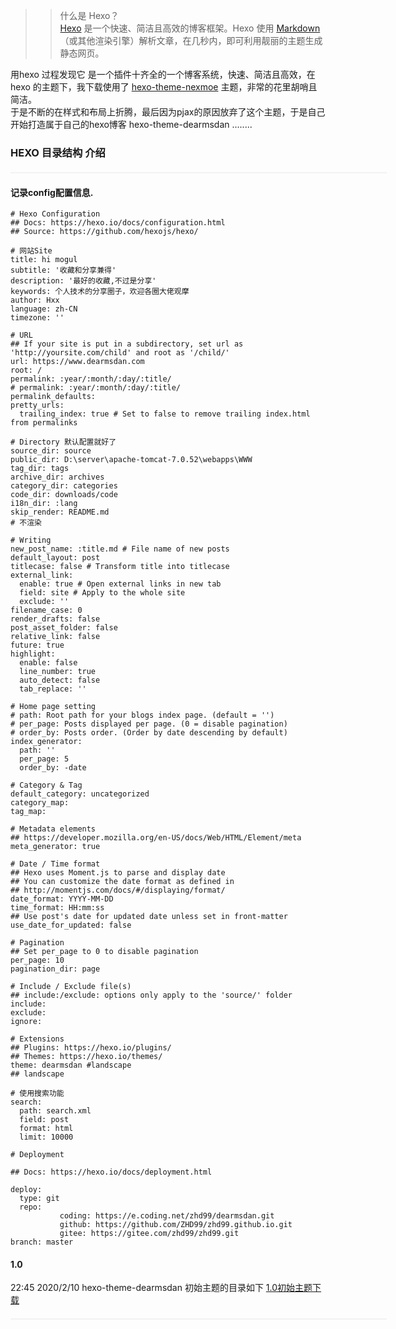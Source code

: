 >>什么是 Hexo？  
[Hexo](https://hexo.io/) 是一个快速、简洁且高效的博客框架。Hexo 使用 [Markdown](http://daringfireball.net/projects/markdown/)（或其他渲染引擎）解析文章，在几秒内，即可利用靓丽的主题生成静态网页。

用hexo 过程发现它 是一个插件十齐全的一个博客系统，快速、简洁且高效，在hexo 的主题下，我下载使用了 [hexo-theme-nexmoe](https://github.com/nexmoe/hexo-theme-nexmoe) 主题，非常的花里胡哨且简洁。  
于是不断的在样式和布局上折腾，最后因为pjax的原因放弃了这个主题，于是自己开始打造属于自己的hexo博客 hexo-theme-dearmsdan ........ 

<!--more-->








<style>

    #treeView {
      width: 600px;
      margin: 20px auto 0;
      border: 1px solid #f2f2f2;
    }
    .treeNode {
      height: 32px;
      border-width: 1px 0;
      cursor: pointer;
      font-size: 0;
    }
    .treeNode:hover {
      background: #f4f9fd;
      border-color: #e5f0fb;
    }
    .treeNode-cur,
    .treeNode-cur:hover {
      background: #e5f0fb;
      border-color: #BBD4EF #fff;
    }
    .icon {
      display: inline-block;
      background: url(/resources/dearmsdan_link/icon.png) no-repeat;
      vertical-align: middle;
    }
    .icon-minus {
      width: 15px;
      height: 15px;
      margin: 0 4px;
      background-position: -30px -22px;
    }
    .icon-add {
      width: 15px;
      height: 15px;
      margin: 0 4px;
      background-position: -30px 0;
    }
    .icon-file {
      width: 22px;
      height: 18px;
      margin-right: 5px;
      background-position: 0 -22px;
    }
    .title {
      position: relative;
      top: 6px;
      font-size: 14px;
    }
    
    .treeNode-empty .icon-minus {
      background-position: -999px -999px;
    }
    .treeNode-empty .icon-add {
      background-position: -999px -999px;
    }
    
    #treeView ul.none {
      display: none;
    }
    #treeView ul,#treeView ol{
      padding:0px;
    }
  </style>

<style>

    #treeView1 {
      width: 600px;
      margin: 20px auto 0;
      border: 1px solid #f2f2f2;
    }
    .treeNode1 {
      height: 32px;
      border-width: 1px 0;
      cursor: pointer;
      font-size: 0;
    }
    .treeNode1:hover {
      background: #f4f9fd;
      border-color: #e5f0fb;
    }
    .treeNode-cur1,
    .treeNode-cur1:hover {
      background: #e5f0fb;
      border-color: #BBD4EF #fff;
    }
    .icon {
      display: inline-block;
      background: url(/resources/dearmsdan_link/icon.png) no-repeat;
      vertical-align: middle;
    }
    .icon-minus {
      width: 15px;
      height: 15px;
      margin: 0 4px;
      background-position: -30px -22px;
    }
    .icon-add {
      width: 15px;
      height: 15px;
      margin: 0 4px;
      background-position: -30px 0;
    }
    .icon-file {
      width: 22px;
      height: 18px;
      margin-right: 5px;
      background-position: 0 -22px;
    }
    .title {
      position: relative;
      top: 6px;
      font-size: 14px;
    }
    
    .treeNode-empty1 .icon-minus {
      background-position: -999px -999px;
    }
    .treeNode-empty1 .icon-add {
      background-position: -999px -999px;
    }
    
    #treeView1 ul.none {
      display: none;
    }
    #treeView1 ul,#treeView1 ol{
      padding:0px;
    }
  </style>
### HEXO 目录结构 介绍

<div id="treeView"></div>
<script>
var data={files:[{id:0,pid:-1,title:'hexo-blog'},
{id:1,pid:0,title:'_config.yml  // 总体的配置文件'},
{id:2,pid:0,title:'node_modules      // NodeJs 所依赖的包，后期也可以自己添加插件 '},
{id:3,pid:0,title:'package-lock.json // 支持 hexo 运行的 NodeJs 包'},
{id:4,pid:0,title:'package.json      // 自定义的 NodeJs 包'},
{id:5,pid:0,title:'scaffolds         // Hexo  加载时的关键字，启动的时候默认加载'},
{id:6,pid:0,title:'source            // md 源文件目录'},
{id:7,pid:0,title:' themes            // 主题文件夹'},
{id:71,pid:7,title:'landscape     // 默认主题'},
]};
</script>  

#### 记录config配置信息.

```
# Hexo Configuration
## Docs: https://hexo.io/docs/configuration.html
## Source: https://github.com/hexojs/hexo/

# 网站Site
title: hi mogul
subtitle: '收藏和分享兼得'
description: '最好的收藏,不过是分享'
keywords: 个人技术的分享圈子，欢迎各圈大佬观摩
author: Hxx
language: zh-CN
timezone: ''

# URL
## If your site is put in a subdirectory, set url as 'http://yoursite.com/child' and root as '/child/'
url: https://www.dearmsdan.com
root: /
permalink: :year/:month/:day/:title/
# permalink: :year/:month/:day/:title/
permalink_defaults:
pretty_urls:
  trailing_index: true # Set to false to remove trailing index.html from permalinks

# Directory 默认配置就好了
source_dir: source
public_dir: D:\server\apache-tomcat-7.0.52\webapps\WWW
tag_dir: tags
archive_dir: archives
category_dir: categories
code_dir: downloads/code
i18n_dir: :lang
skip_render: README.md
# 不渲染

# Writing
new_post_name: :title.md # File name of new posts
default_layout: post
titlecase: false # Transform title into titlecase
external_link:
  enable: true # Open external links in new tab
  field: site # Apply to the whole site
  exclude: ''
filename_case: 0
render_drafts: false
post_asset_folder: false
relative_link: false
future: true
highlight:
  enable: false
  line_number: true
  auto_detect: false
  tab_replace: ''

# Home page setting
# path: Root path for your blogs index page. (default = '')
# per_page: Posts displayed per page. (0 = disable pagination)
# order_by: Posts order. (Order by date descending by default)
index_generator:
  path: ''
  per_page: 5
  order_by: -date

# Category & Tag
default_category: uncategorized
category_map:
tag_map:

# Metadata elements
## https://developer.mozilla.org/en-US/docs/Web/HTML/Element/meta
meta_generator: true

# Date / Time format
## Hexo uses Moment.js to parse and display date
## You can customize the date format as defined in
## http://momentjs.com/docs/#/displaying/format/
date_format: YYYY-MM-DD
time_format: HH:mm:ss
## Use post's date for updated date unless set in front-matter
use_date_for_updated: false

# Pagination
## Set per_page to 0 to disable pagination
per_page: 10
pagination_dir: page

# Include / Exclude file(s)
## include:/exclude: options only apply to the 'source/' folder
include:
exclude:
ignore:

# Extensions
## Plugins: https://hexo.io/plugins/
## Themes: https://hexo.io/themes/
theme: dearmsdan #landscape   
## landscape   

# 使用搜索功能
search:
  path: search.xml
  field: post
  format: html
  limit: 10000

# Deployment

## Docs: https://hexo.io/docs/deployment.html

deploy:
  type: git
  repo:
           coding: https://e.coding.net/zhd99/dearmsdan.git
           github: https://github.com/ZHD99/zhd99.github.io.git
           gitee: https://gitee.com/zhd99/zhd99.git
branch: master
```

#### 1.0
22:45 2020/2/10 hexo-theme-dearmsdan 初始主题的目录如下
[1.0初始主题下载](https://github.com/ZHD99/hexo-theme-dearmsdan/tree/1.0)

<div id="treeView1"></div>
<script>
var data1={files:[{id:0,pid:-1,title:'hexo-blog'},
{id:1,pid:0,title:'_config.yml  // 总体的配置文件'},
{id:2,pid:0,title:'node_modules      // NodeJs 所依赖的包，后期也可以自己添加插件 '},
{id:3,pid:0,title:'package-lock.json // 支持 hexo 运行的 NodeJs 包'},
{id:4,pid:0,title:'package.json      // 自定义的 NodeJs 包'},
{id:5,pid:0,title:'scaffolds         // Hexo  加载时的关键字，启动的时候默认加载'},
{id:6,pid:0,title:'source            // md 源文件目录'},
{id:7,pid:0,title:' themes            // 主题文件夹'},
{id:71,pid:7,title:'landscape     // 默认主题'},
{id:72,pid:7,title:'dearmsdan    // 自建的主题目录'},
{id:721,pid:72,title:'_config.yml               // 主题配置文件'},
{id:722,pid:72,title:'README.md                 // 自述文件'},
{id:723,pid:72,title:'languages                 // 语言配置目录(主要归档、nav配置)'},
{id:7231,pid:723,title:'zh-CN.yml             // 主页模板'},
{id:724,pid:72,title:'layout                    // 主要构造 html 的模板'},
{id:7241,pid:724,title:'_partial              // 将layout 拆分的部分'},
{id:72411,pid:7241,title:'copyright.ejs     // 文章页脚版权声明'},
{id:72412,pid:7241,title:'head.ejs          // head头部信息'},
{id:72413,pid:7241,title:'header.ejs        // 可变化导航栏 '},
{id:72414,pid:7241,title:'nav.ejs           // 首页导航 nav '},
{id:72415,pid:7241,title:'paginator.ejs     // 分页块'},
{id:72416,pid:7241,title:'sidebar.ejs       // 遍历 _side（文件 的全部ejs 文件'},
{id:7242,pid:724,title:'_side                 // 将_partial中的sidebar的部分拆分'},
{id:72421,pid:7242,title:'tagcloud.ejs      // 标签归档'},
{id:72422,pid:7242,title:'recent_posts.ejs  // 最新文章归档 '},
{id:72423,pid:7242,title:'category.ejs      // 文章分类归档 '},
{id:72424,pid:7242,title:'archive.ejs       // 标签归档 '},
{id:7243,pid:724,title:'index.ejs             // 主页模板(center'},
{id:7244,pid:724,title:'layout.ejs            // 布局模板(入口'},
{id:7245,pid:724,title:' links.ejs             // permalink模板(永久链接'},
{id:7246,pid:724,title:'post.ejs              // 文章模板 (md 编译成 html 后的文件模板 '},
{id:725,pid:72,title:'source                    // 静态资源文件目录'},
{id:7251,pid:725,title:'css                   // css 样式目录'},
{id:7252,pid:725,title:'js                    // JavaScript 脚本目录'},
{id:7253,pid:725,title:'resources             // 存放每一个模块开发的静态资源'},
]};
</script>


<script>
var tools=(function(){var toolsObj={$:function(selector,context){context=context||document;if(selector.indexOf(" ")!==-1){return context.querySelectorAll(selector);}else if(selector.charAt(0)==="#"){return document.getElementById(selector.slice(1))}else if(selector.charAt(0)==="."){return context.getElementsByClassName(selector.slice(1));}else{return context.getElementsByTagName(selector);}},addEvent:function(ele,eventName,eventFn){ele.addEventListener(eventName,eventFn,false);},removeEvent:function(ele,eventName,eventFn){ele.removeEventListener(eventName,eventFn,false);},addClass:function(element,clsNames){if(typeof clsNames==="string"){if(!tools.hasClass(element,clsNames)){element.className+=" "+clsNames;}}},removeClass:function(element,clsNames){var classNameArr=element.className.split(" ");for(var i=0;i<classNameArr.length;i++){if(classNameArr[i]===clsNames){classNameArr.splice(i,1);i--;}}
element.className=classNameArr.join(" ");},hasClass:function(ele,classNames){var classNameArr=ele.className.split(" ");for(var i=0;i<classNameArr.length;i++){if(classNameArr[i]===classNames){return true;}}
return false;},toggleClass:function(ele,classNames){if(tools.hasClass(ele,classNames)){tools.removeClass(ele,classNames);return false;}else{tools.addClass(ele,classNames);return true;}},parents:function(obj,selector){if(selector.charAt(0)==="#"){while(obj.id!==selector.slice(1)){obj=obj.parentNode;}}else if(selector.charAt(0)==="."){while((obj&&obj.nodeType!==9)&&!tools.hasClass(obj,selector.slice(1))){obj=obj.parentNode;}}else{while(obj&&obj.nodeType!==9&&obj.nodeName.toLowerCase()!==selector){obj=obj.parentNode;}}
return obj&&obj.nodeType===9?null:obj;},each:function(obj,callBack){for(var i=0;i<obj.length;i++){callBack(obj[i],i);}},getEleRect:function(obj){return obj.getBoundingClientRect();},collisionRect:function(obj1,obj2){var obj1Rect=tools.getEleRect(obj1);var obj2Rect=tools.getEleRect(obj2);var obj1W=obj1Rect.width;var obj1H=obj1Rect.height;var obj1L=obj1Rect.left;var obj1T=obj1Rect.top;var obj2W=obj2Rect.width;var obj2H=obj2Rect.height;var obj2L=obj2Rect.left;var obj2T=obj2Rect.top;if(obj1W+obj1L>obj2L&&obj1T+obj1H>obj2T&&obj1L<obj2L+obj2W&&obj1T<obj2T+obj2H){return true}else{false;}},store:function(namespace,data){if(data){return localStorage.setItem(namespace,JSON.stringify(data));}
var store=localStorage.getItem(namespace);return(store&&JSON.parse(store))||[];},extend:function(obj){var newArr=obj.constructor===Array?[]:{};for(var attr in obj){if(typeof obj[attr]==="object"){newArr[attr]=tools.extend(obj[attr]);}else{newArr[attr]=obj[attr];}}
return newArr;},hide:function(element){return element.style.display="none";},show:function(element){return element.style.display="block";},getOffset:function(obj){return{width:obj.offsetWidth,height:obj.offsetHeight}},insertBefore:function(newElem,parentNode){if(parentNode.firstElementChild){parentNode.insertBefore(newElem,parentNode.firstElementChild);}else{parentNode.appendChild(newElem);}}}
return toolsObj;}())

</script>

<script>
function getLevelById(data,id){return getParents(data,id).length;}
function hasChilds(data,id){return getChildById(data,id).length!==0;}
function getChildById(arr,pid){var newArr=[];for(var i=0;i<arr.length;i++){if(arr[i].pid==pid){newArr.push(arr[i]);}};return newArr;}
function getParents(data,currentId){var arr=[];for(var i=0;i<data.length;i++){if(data[i].id==currentId){arr.push(data[i]);arr=arr.concat(getParents(data,data[i].pid))
break;}}
return arr;}
</script>


<script>
;(function(window,undefined){var treeView=tools.$('#treeView');var fileData=data.files;treeView.innerHTML=treeHtml(fileData,-1);var fileItem=tools.$('.treeNode');var root_icon=tools.$('.icon-control',fileItem[0])[0];root_icon.className='icon icon-control icon-minus';tools.each(fileItem,function(item){filesHandle(item);});function treeHtml(fileData,fileId){var _html='';var children=getChildById(fileData,fileId);var hideChild=fileId>0?'none':'';_html+='<ul class="'+hideChild+'">';children.forEach(function(item,index){var level=getLevelById(fileData,item.id);var distance=(level-1)*20+'px';var hasChild=hasChilds(fileData,item.id);var className=hasChild?'':'treeNode-empty';var treeRoot_cls=fileId===-1?'treeNode-cur':'';_html+=`
        <li>
          <div class="treeNode ${className} ${treeRoot_cls}" style="padding-left: ${distance}" data-file-id="${item.id}">
            <i class="icon icon-control icon-add"></i>
            <i class="icon icon-file"></i>
            <span class="title">${item.title}</span>
          </div>
          ${treeHtml(fileData,item.id)}
        </li>`;});_html+='</ul>';return _html;};function filesHandle(item){tools.addEvent(item,'click',function(){var treeNode_cur=tools.$('.treeNode-cur')[0];var fileId=item.dataset.fileId;var curElem=document.querySelector('.treeNode[data-file-id="'+fileId+'"]');var hasChild=hasChilds(fileData,fileId);var icon_control=tools.$('.icon-control',item)[0];var openStatus=true;tools.removeClass(treeNode_cur,'treeNode-cur');tools.addClass(curElem,'treeNode-cur');if(hasChild){openStatus=tools.toggleClass(item.nextElementSibling,'none');if(openStatus){icon_control.className='icon icon-control icon-add';}else{icon_control.className='icon icon-control icon-minus';}}});};})(window);
</script>




<script>/*  2  */ 
;(function(window,undefined){var treeView1=tools.$('#treeView1');var fileData=data1.files;treeView1.innerHTML=treeHtml(fileData,-1);var fileItem=tools.$('.treeNode1');var root_icon=tools.$('.icon-control',fileItem[0])[0];root_icon.className='icon icon-control icon-minus';tools.each(fileItem,function(item){filesHandle(item);});function treeHtml(fileData,fileId){var _html='';var children=getChildById(fileData,fileId);var hideChild=fileId>0?'none':'';_html+='<ul class="'+hideChild+'">';children.forEach(function(item,index){var level=getLevelById(fileData,item.id);var distance=(level-1)*20+'px';var hasChild=hasChilds(fileData,item.id);var className=hasChild?'':'treeNode-empty1';var treeRoot_cls=fileId===-1?'treeNode-cur1':'';_html+=`
        <li>
          <div class="treeNode1 ${className} ${treeRoot_cls}" style="padding-left: ${distance}" data-file-id="${item.id}">
            <i class="icon icon-control icon-add"></i>
            <i class="icon icon-file"></i>
            <span class="title">${item.title}</span>
          </div>
          ${treeHtml(fileData,item.id)}
        </li>`;});_html+='</ul>';return _html;};function filesHandle(item){tools.addEvent(item,'click',function(){var treeNode_cur1=tools.$('.treeNode-cur1')[0];var fileId=item.dataset.fileId;var curElem=document.querySelector('.treeNode1[data-file-id="'+fileId+'"]');var hasChild=hasChilds(fileData,fileId);var icon_control=tools.$('.icon-control',item)[0];var openStatus=true;tools.removeClass(treeNode_cur1,'treeNode-cur1');tools.addClass(curElem,'treeNode-cur1');if(hasChild){openStatus=tools.toggleClass(item.nextElementSibling,'none');if(openStatus){icon_control.className='icon icon-control icon-add';}else{icon_control.className='icon icon-control icon-minus';}}});};})(window);
</script>



<script>/*  2  */ 
var tools=(function(){var toolsObj={$:function(selector,context){context=context||document;if(selector.indexOf(" ")!==-1){return context.querySelectorAll(selector);}else if(selector.charAt(0)==="#"){return document.getElementById(selector.slice(1))}else if(selector.charAt(0)==="."){return context.getElementsByClassName(selector.slice(1));}else{return context.getElementsByTagName(selector);}},addEvent:function(ele,eventName,eventFn){ele.addEventListener(eventName,eventFn,false);},removeEvent:function(ele,eventName,eventFn){ele.removeEventListener(eventName,eventFn,false);},addClass:function(element,clsNames){if(typeof clsNames==="string"){if(!tools.hasClass(element,clsNames)){element.className+=" "+clsNames;}}},removeClass:function(element,clsNames){var classNameArr=element.className.split(" ");for(var i=0;i<classNameArr.length;i++){if(classNameArr[i]===clsNames){classNameArr.splice(i,1);i--;}}
element.className=classNameArr.join(" ");},hasClass:function(ele,classNames){var classNameArr=ele.className.split(" ");for(var i=0;i<classNameArr.length;i++){if(classNameArr[i]===classNames){return true;}}
return false;},toggleClass:function(ele,classNames){if(tools.hasClass(ele,classNames)){tools.removeClass(ele,classNames);return false;}else{tools.addClass(ele,classNames);return true;}},parents:function(obj,selector){if(selector.charAt(0)==="#"){while(obj.id!==selector.slice(1)){obj=obj.parentNode;}}else if(selector.charAt(0)==="."){while((obj&&obj.nodeType!==9)&&!tools.hasClass(obj,selector.slice(1))){obj=obj.parentNode;}}else{while(obj&&obj.nodeType!==9&&obj.nodeName.toLowerCase()!==selector){obj=obj.parentNode;}}
return obj&&obj.nodeType===9?null:obj;},each:function(obj,callBack){for(var i=0;i<obj.length;i++){callBack(obj[i],i);}},getEleRect:function(obj){return obj.getBoundingClientRect();},collisionRect:function(obj1,obj2){var obj1Rect=tools.getEleRect(obj1);var obj2Rect=tools.getEleRect(obj2);var obj1W=obj1Rect.width;var obj1H=obj1Rect.height;var obj1L=obj1Rect.left;var obj1T=obj1Rect.top;var obj2W=obj2Rect.width;var obj2H=obj2Rect.height;var obj2L=obj2Rect.left;var obj2T=obj2Rect.top;if(obj1W+obj1L>obj2L&&obj1T+obj1H>obj2T&&obj1L<obj2L+obj2W&&obj1T<obj2T+obj2H){return true}else{false;}},store:function(namespace,data){if(data){return localStorage.setItem(namespace,JSON.stringify(data));}
var store=localStorage.getItem(namespace);return(store&&JSON.parse(store))||[];},extend:function(obj){var newArr=obj.constructor===Array?[]:{};for(var attr in obj){if(typeof obj[attr]==="object"){newArr[attr]=tools.extend(obj[attr]);}else{newArr[attr]=obj[attr];}}
return newArr;},hide:function(element){return element.style.display="none";},show:function(element){return element.style.display="block";},getOffset:function(obj){return{width:obj.offsetWidth,height:obj.offsetHeight}},insertBefore:function(newElem,parentNode){if(parentNode.firstElementChild){parentNode.insertBefore(newElem,parentNode.firstElementChild);}else{parentNode.appendChild(newElem);}}}
return toolsObj;}())

</script>

<script>/*  2  */ 
function getLevelById(data,id){return getParents(data,id).length;}
function hasChilds(data,id){return getChildById(data,id).length!==0;}
function getChildById(arr,pid){var newArr=[];for(var i=0;i<arr.length;i++){if(arr[i].pid==pid){newArr.push(arr[i]);}};return newArr;}
function getParents(data,currentId){var arr=[];for(var i=0;i<data.length;i++){if(data[i].id==currentId){arr.push(data[i]);arr=arr.concat(getParents(data,data[i].pid))
break;}}
return arr;}
</script>

